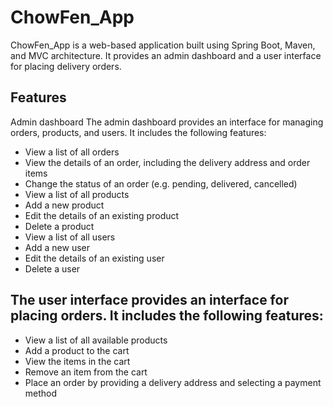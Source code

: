 # ChowFen_App
ChowFen_App is a web-based application built using Spring Boot, Maven, and MVC architecture. It provides an admin dashboard and a user interface for placing delivery orders.

## Features
Admin dashboard
The admin dashboard provides an interface for managing orders, products, and users. It includes the following features:
* View a list of all orders
* View the details of an order, including the delivery address and order items
* Change the status of an order (e.g. pending, delivered, cancelled)
* View a list of all products
* Add a new product
* Edit the details of an existing product
* Delete a product
* View a list of all users
* Add a new user
* Edit the details of an existing user
* Delete a user

## The user interface provides an interface for placing orders. It includes the following features:
* View a list of all available products
* Add a product to the cart
* View the items in the cart
* Remove an item from the cart
* Place an order by providing a delivery address and selecting a payment method
